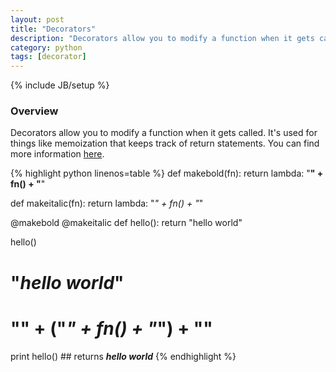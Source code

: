 ```yaml
---
layout: post
title: "Decorators"
description: "Decorators allow you to modify a function when it gets called. It's used for things like memoization that keeps track of return statements. You can find more information [here](http://simeonfranklin.com/blog/2012/jul/1/python-decorators-in-12-steps/)."
category: python
tags: [decorator]
---
```

{% include JB/setup %}

<!-- Overview -->
<h3>Overview</h3>

Decorators allow you to modify a function when it gets called. It's used for things like memoization that keeps track of return statements. You can find more information [here](http://simeonfranklin.com/blog/2012/jul/1/python-decorators-in-12-steps/).

{% highlight python linenos=table  %}
def makebold(fn):
    return lambda: "<b>" + fn() + "</b>"

def makeitalic(fn):
    return lambda: "<i>" + fn() + "</i>"

@makebold
@makeitalic
def hello():
    return "hello world"

hello()
# "<b><i>hello world</i></b>"
# "<b>" + ("<i>" + fn() + "</i>") + "</b>"


print hello() ## returns <b><i>hello world</i></b>
{% endhighlight %}